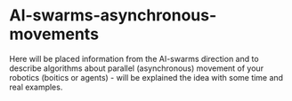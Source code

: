 # AI-swarms-asynchronous-movements
Here will be placed information from the AI-swarms direction and to describe algorithms about parallel (asynchronous) movement of your robotics (boitics or agents) - will be explained the idea with some time and real examples.
